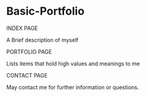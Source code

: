 # Basic-Portfolio

INDEX PAGE

A Brief description of myself


PORTFOLIO PAGE

Lists items that hold high values and meanings to me


CONTACT PAGE

May contact me for further information or questions.


